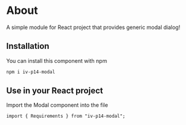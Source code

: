 # About

A simple module for React project that provides generic modal dialog!

## Installation

You can install this component with npm

```bash
npm i iv-p14-modal
```

## Use in your React project

Import the Modal component into the file

```react
import { Requirements } from "iv-p14-modal";
```
